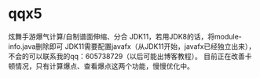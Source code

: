 # qqx5
炫舞手游爆气计算/自制谱面伸缩、分合
JDK11，若用JDK8的话，将module-info.java删除即可
JDK11需要配置javafx（从JDK11开始，javafx已经独立出来），不会的可以联系我的qq：605738729（以后可能出博客教程）。
目前正在改善卡顿情况，只有计算爆点、查看爆点这两个功能，慢慢优化中。
